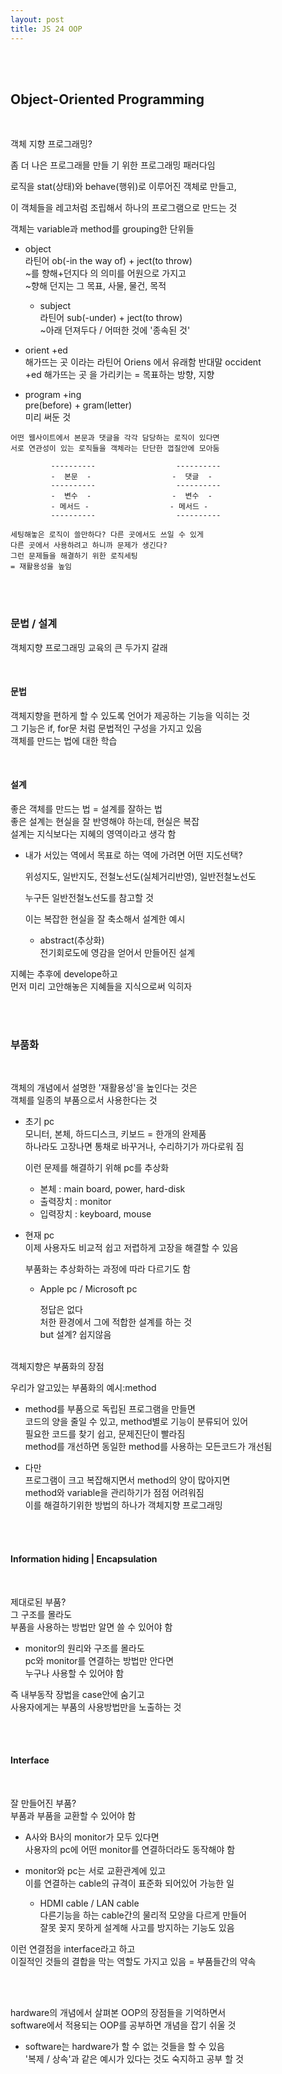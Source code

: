 ```yaml
---
layout: post
title: JS 24 OOP
---
```


<br><br>

## Object-Oriented Programming

<br>

객체 지향 프로그래밍?

좀 더 나은 프로그래믈 만들 기 위한 프로그래밍 패러다임

로직을 stat(상태)와 behave(행위)로 이루어진 객체로 만들고,

이 객체들을 레고처럼 조립해서 하나의 프로그램으로 만드는 것

객체는 variable과 method를 grouping한 단위들

- object<br>
  라틴어 ob(-in the way of) + ject(to throw)<br>
  ~를 향해+던지다 의 의미를 어원으로 가지고<br>
  ~향해 던지는 그 목표, 사물, 물건, 목적

  - subject<br>
    라틴어 sub(-under) + ject(to throw)<br>
    ~아래 던져두다 / 어떠한 것에 '종속된 것'

- orient +ed <br>
  해가뜨는 곳 이라는 라틴어 Oriens 에서 유래함 반대말 occident<br>
  +ed 해가뜨는 곳 을 가리키는 = 목표하는 방향, 지향

- program +ing<br>
  pre(before) + gram(letter)<br>
  미리 써둔 것

```
어떤 웹사이트에서 본문과 댓글을 각각 담당하는 로직이 있다면
서로 연관성이 있는 로직들을 객체라는 단단한 껍질안에 모아둠

         ----------                  ----------
         -  본문  -                  -  댓글  -
         ----------                  ----------
         -  변수  -                  -  변수  -
         - 메서드 -                  - 메서드 -
         ----------                  ----------

세팅해놓은 로직이 쓸만하다? 다른 곳에서도 쓰일 수 있게
다른 곳에서 사용하려고 하니까 문제가 생긴다?
그런 문제들을 해결하기 위한 로직세팅
= 재활용성을 높임
```

<br><br>

### 문법 / 설계

객체지향 프로그래밍 교육의 큰 두가지 갈래

<br>

#### 문법

객체지향을 편하게 할 수 있도록 언어가 제공하는 기능을 익히는 것<br>
그 기능은 if, for문 처럼 문법적인 구성을 가지고 있음<br>
객체를 만드는 법에 대한 학습

<br>

#### 설계

좋은 객체를 만드는 법 = 설계를 잘하는 법<br>
좋은 설계는 현실을 잘 반영해야 하는데, 현실은 복잡<br>
설계는 지식보다는 지혜의 영역이라고 생각 함

- 내가 서있는 역에서 목표로 하는 역에 가려면 어떤 지도선택?<br>

  위성지도, 일반지도, 전철노선도(실체거리반영), 일반전철노선도<br>

  누구든 일반전철노선도를 참고할 것<br>

  이는 복잡한 현실을 잘 축소해서 설계한 예시

  - abstract(추상화)<br>
    전기회로도에 영감을 얻어서 만들어진 설계

지혜는 추후에 develope하고<br>
먼저 미리 고안해놓은 지혜들을 지식으로써 익히자

<br><br>

### 부품화

<br>

객체의 개념에서 설명한 '재활용성'을 높인다는 것은<br>
객체를 일종의 부품으로서 사용한다는 것

- 초기 pc<br>
  모니터, 본체, 하드디스크, 키보드 = 한개의 완제품<br>
  하나라도 고장나면 통채로 바꾸거나, 수리하기가 까다로워 짐<br>

  이런 문제를 해결하기 위해 pc를 추상화

  - 본체 : main board, power, hard-disk
  - 출력장치 : monitor
  - 입력장치 : keyboard, mouse

- 현재 pc<br>
  이제 사용자도 비교적 쉽고 저렵하게 고장을 해결할 수 있음

  부품화는 추상화하는 과정에 따라 다르기도 함

  - Apple pc / Microsoft pc

    정답은 없다 <br>
    처한 환경에서 그에 적합한 설계를 하는 것<br>
    but 설계? 쉽지않음

<br>
객체지향은 부품화의 장점

우리가 알고있는 부품화의 예시:method

- method를 부품으로 독립된 프로그램을 만들면<br>
  코드의 양을 줄일 수 있고, method별로 기능이 분류되어 있어<br>
  필요한 코드를 찾기 쉽고, 문제진단이 빨라짐<br>
  method를 개선하면 동일한 method를 사용하는 모든코드가 개선됨

- 다만<br>
  프로그램이 크고 복잡해지면서 method의 양이 많아지면<br>
  method와 variable을 관리하기가 점점 어려워짐<br>
  이를 해결하기위한 방법의 하나가 객체지향 프로그래밍

<br><br>

#### Information hiding | Encapsulation

<br>

제대로된 부품?<br>
그 구조를 몰라도<br>
부품을 사용하는 방법만 알면 쓸 수 있어야 함

- monitor의 원리와 구조를 몰라도<br>
  pc와 monitor를 연결하는 방법만 안다면<br>
  누구나 사용할 수 있어야 함

즉 내부동작 장법을 case안에 숨기고<br>
사용자에게는 부품의 사용방법만을 노출하는 것

<br><br>

#### Interface

<br>

잘 만들어진 부품?<br>
부품과 부품을 교환할 수 있어야 함

- A사와 B사의 monitor가 모두 있다면<br>
  사용자의 pc에 어떤 monitor를 연결하더라도 동작해야 함

- monitor와 pc는 서로 교환관계에 있고<br>
  이를 연결하는 cable의 규격이 표준화 되어있어 가능한 일
  - HDMI cable / LAN cable<br>
    다른기능을 하는 cable간의 물리적 모양을 다르게 만들어<br>
    잘못 꽂지 못하게 설계해 사고를 방지하는 기능도 있음

이런 연결점을 interface라고 하고<br>
이질적인 것들의 결합을 막는 역할도 가지고 있음
= 부품들간의 약속

<br><br>

hardware의 개념에서 살펴본 OOP의 장점들을 기억하면서<br>
software에서 적용되는 OOP를 공부하면 개념을 잡기 쉬울 것

- software는 hardware가 할 수 없는 것들을 할 수 있음<br>
  '복제 / 상속'과 같은 예시가 있다는 것도 숙지하고 공부 할 것
